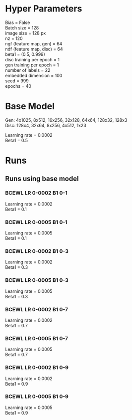 # Hyper Parameters

Bias = False\
Batch size = 128\
image size = 128 px\
nz = 120\
ngf (feature map, gen) = 64\
ndf (feature map, disc) = 64\
beta1 = (0.5, 0.999)\
disc training per epoch = 1\
gen training per epoch = 1\
number of labels = 22\
embedded dimension = 100\
seed = 999\
epochs = 40

# Base Model

Gen: 4x1025, 8x512, 16x256, 32x128, 64x64, 128x32, 128x3\
Disc: 128x4, 32x64, 8x256, 4x512, 1x23

Learning rate = 0.0002\
Beta1 = 0.5

# Runs

## Runs using base model

### BCEWL LR 0-0002 B1 0-1

Learning rate = 0.0002\
Beta1 = 0.1

### BCEWL LR 0-0005 B1 0-1

Learning rate = 0.0005\
Beta1 = 0.1

### BCEWL LR 0-0002 B1 0-3

Learning rate = 0.0002\
Beta1 = 0.3

### BCEWL LR 0-0005 B1 0-3

Learning rate = 0.0005\
Beta1 = 0.3

### BCEWL LR 0-0002 B1 0-7

Learning rate = 0.0002\
Beta1 = 0.7

### BCEWL LR 0-0005 B1 0-7

Learning rate = 0.0005\
Beta1 = 0.7

### BCEWL LR 0-0002 B1 0-9

Learning rate = 0.0002\
Beta1 = 0.9

### BCEWL LR 0-0005 B1 0-9

Learning rate = 0.0005\
Beta1 = 0.9
